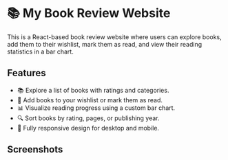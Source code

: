 # 📚 My Book Review Website

This is a React-based book review website where users can explore books, add them to their wishlist, mark them as read, and view their reading statistics in a bar chart.

## Features
- 📚 Explore a list of books with ratings and categories.
- 📝 Add books to your wishlist or mark them as read.
- 📊 Visualize reading progress using a custom bar chart.
- 🔍 Sort books by rating, pages, or publishing year.
- 🎨 Fully responsive design for desktop and mobile.

## Screenshots